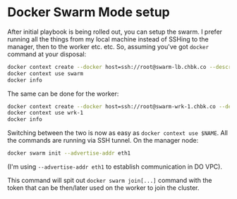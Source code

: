 # Docker Swarm Mode setup

After initial playbook is being rolled out, you can setup the swarm. I prefer
running all the things from my local machine instead of SSHing to the manager,
then to the worker etc. etc. So, assuming you've got `docker` command at your
disposal:

```bash
docker context create --docker host=ssh://root@swarm-lb.chbk.co --description "Docker Swarm Manager" swarm
docker context use swarm
docker info
```

The same can be done for the worker:

```bash
docker context create --docker host=ssh://root@swarm-wrk-1.chbk.co --description "Docker Swarm Worker" wrk-1
docker context use wrk-1
docker info
```

Switching between the two is now as easy as `docker context use $NAME`. All the
commands are running via SSH tunnel. On the manager node:

```bash
docker swarm init --advertise-addr eth1
```

(I'm using `--advertise-addr eth1` to establish communication in DO VPC).

This command will spit out `docker swarm join[...]` command with the token that
can be then/later used on the worker to join the cluster.

